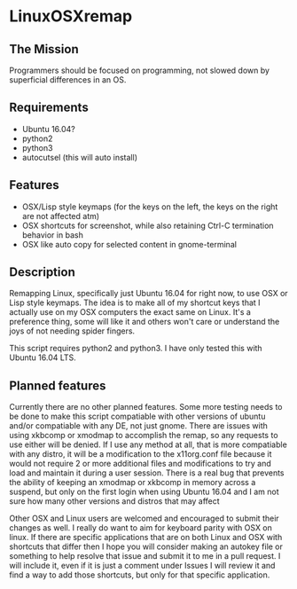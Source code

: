 # LinuxOSXremap

## The Mission

Programmers should be focused on programming, not slowed down by superficial differences in an OS.

## Requirements
* Ubuntu 16.04?
* python2
* python3
* autocutsel (this will auto install)

## Features
* OSX/Lisp style keymaps (for the keys on the left, the keys on the right are not affected atm)
* OSX shortcuts for screenshot, while also retaining Ctrl-C termination behavior in bash
* OSX like auto copy for selected content in gnome-terminal

## Description

Remapping Linux, specifically just Ubuntu 16.04 for right now, to use OSX or Lisp style keymaps. The idea is to make all of my shortcut keys that I actually use on my OSX computers the exact same on Linux. It's a preference thing, some will like it and others won't care or understand the joys of not needing spider fingers.

This script requires python2 and python3. I have only tested this with Ubuntu 16.04 LTS.

## Planned features

Currently there are no other planned features. Some more testing needs to be done to make this script compatiable with other versions of ubuntu and/or compatiable with any DE, not just gnome. There are issues with using xkbcomp or xmodmap to accomplish the remap, so any requests to use either will be denied. If I use any method at all, that is more compatiable with any distro, it will be a modification to the x11org.conf file because it would not require 2 or more additional files and modifications to try and load and maintain it during a user session. There is a real bug that prevents the ability of keeping an xmodmap or xkbcomp in memory across a suspend, but only on the first login when using Ubuntu 16.04 and I am not sure how many other versions and distros that may affect

Other OSX and Linux users are welcomed and encouraged to submit their changes as well. I really do want to aim for keyboard parity with OSX on linux. If there are specific applications that are on both Linux and OSX with shortcuts that differ then I hope you will consider making an autokey file or something to help resolve that issue and submit it to me in a pull request. I will include it, even if it is just a comment under Issues I will review it and find a way to add those shortcuts, but only for that specific application.